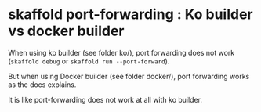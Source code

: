 # skaffold port-forwarding : Ko builder vs docker builder

When using ko builder (see folder ko/), port forwarding does not work (`skaffold debug` or `skaffold run --port-forward`).

But when using Docker builder (see folder docker/), port forwarding works as the docs explains.

It is like port-forwarding does not work at all with ko builder.
